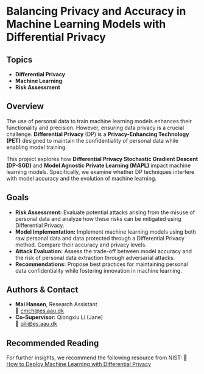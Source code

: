 # Balancing Privacy and Accuracy in Machine Learning Models with Differential Privacy

## Topics
- **Differential Privacy**
- **Machine Learning**
- **Risk Assessment**

## Overview
The use of personal data to train machine learning models enhances their functionality and precision. However, ensuring data privacy is a crucial challenge. **Differential Privacy** (DP) is a **Privacy-Enhancing Technology (PET)** designed to maintain the confidentiality of personal data while enabling model training.

This project explores how **Differential Privacy Stochastic Gradient Descent (DP-SGD)** and **Model Agnostic Private Learning (MAPL)** impact machine learning models. Specifically, we examine whether DP techniques interfere with model accuracy and the evolution of machine learning.

## Goals
- **Risk Assessment:** Evaluate potential attacks arising from the misuse of personal data and analyze how these risks can be mitigated using Differential Privacy.
- **Model Implementation:** Implement machine learning models using both raw personal data and data protected through a Differential Privacy method. Compare their accuracy and privacy levels.
- **Attack Evaluation:** Assess the trade-off between model accuracy and the risk of personal data extraction through adversarial attacks.
- **Recommendations:** Propose best practices for maintaining personal data confidentiality while fostering innovation in machine learning.

## Authors & Contact
- **Mai Hansen**, Research Assistant  
  📧 cmch@es.aau.dk  
- **Co-Supervisor:** Qiongxiu Li (Jane)  
  📧 qili@es.aau.dk  

## Recommended Reading
For further insights, we recommend the following resource from NIST:
🔗 [How to Deploy Machine Learning with Differential Privacy](https://www.nist.gov/blogs/cybersecurity-insights/how-deploy-machine-learning-differential-privacy)
